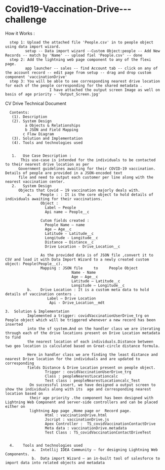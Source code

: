 # Covid19-Vaccination-Drive---challenge

How it Works :

      step 1: Upload the attached file 'People.csv' in to people object using data import wizard.
             setup -- Data import wizard --Custom Object:people -- Add New Records -- match by 'Name' -- upload fiel 'People.csv' -- done
      step 2: Add the lightning web page component to any of the flexi page.
             app launcher -- sales -- find Account tab -- click on any of the account record -- edit page from setup -- drag and drop custom component 'vaccinationDrive'
      step 3: You will be able to see corresponding nearest drive location for each of the people corresponding for the shared metadata .
                        I have attached the output screen Image as well on basis of age priority - 'Output_Screen.jpg'


CV Drive Technical Document

      Contents:
       (1).	Description
       (2).	System Design
             a Objects & Relationships
             b JSON and Field Mapping
            c Flow Diagram
       (3).	Solution and Implementation
       (4).	Tools and technologies used


       1.	Use Case Description :
           This use-case is intended for the individuals to be contacted to their nearest drive location as per 
          Government guidelines awaiting for their COVID-19 vaccination. Details of people are provided in a JSON-encoded text
          file and need to output each customer per line along with the nearest vaccination center.
       2.	System Design
          Objects that Covid – 19 vaccination majorly deals with.
              a.	People : : It is the core object to hold details of individuals awaiting for their vaccinations.
                    Object :
                      Label – People
                      Api name – People__c

                    Cutom fields created :
                      People Name – name
                      Age – Age__c
                      Latitude - Latitude__c
                      Longitude - Longitude__c
                      Distance – Distance__c
                      Drive Location - Drive_Location__c

                    As the provided data is of JSON file ,convert it to CSV and load it with Data Import Wizard to a newly created custom object: People(People__c).
                    Mapping : JSON file     to     People Object
                                  Name - Name
                                  Age – Age__c
                                  Latitude – Latitude__c
                                  Longitude – Longitude__c
              b.	Drive Location : It is a custom meta data to hold details of vaccination centers .
                       Label – Drive Location
                        Api - Drive_Location__mdt

    3.	Solution & Implementation
              Implemented a trigger: covidVaccinationUserDrive_trg on People object which will be triggered whenever a new record has been inserted 
              into the sf system.And on the handler class we are iterating through each of the drive locations present on Drive Location metadata to find
              the nearest location of each individuals.Distance between two geo location is calculated based on Great-circle distance formula.
              
              Here in handler class we are finding the least distance and nearest Drive location for the individuals and are updated to corresponding 
              fields Distance & Drive Location present on people object. 
                      Trigger : covidVaccinationUserDrive_trg
                      Class : peopleNearestLocationcalc
                      Test class : peopleNearestLocationcalc_Test
               On successful insert, we have designed a output screen to show the individuals along with its  age and corresponding nearest location based on
               their age priority .the component has been designed with Lightning Web Component and server-side controllers and can be placed either on
               lightning App page ,Home page or  Record page.
                      Html : vaccinationDrive.html
                      Jscript : vaccinationDrive.js
                      Apex Controller :  TS_covidVaccinationContactDrive
                      Meta data : vaccinationDrive.metadata
                      Test Class : TS_covidVaccinationContactDriveTest
                

      4.	Tools and technologies used
                a.	Intellij IDEA Community – for designing Lightning Web Components.
                b.	Data import Wizard – an in-built tool of salesforce to import data into related objects and metadata
